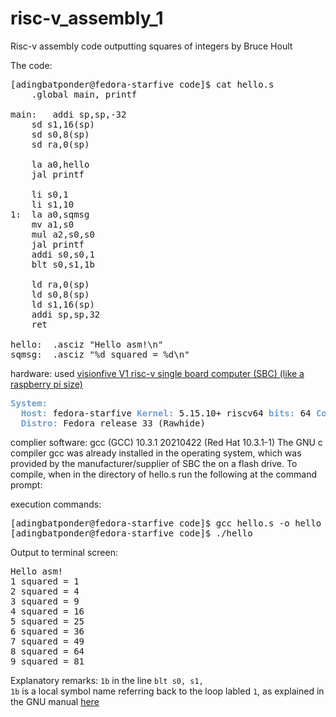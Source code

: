 # risc-v_assembly_1
Risc-v assembly code outputting squares of integers by Bruce Hoult  

The code:
<pre>[adingbatponder@fedora-starfive code]$ cat hello.s
	.global main, printf

main:	addi sp,sp,-32
	sd s1,16(sp)
	sd s0,8(sp)
	sd ra,0(sp)

	la a0,hello
	jal printf

	li s0,1
	li s1,10
1:	la a0,sqmsg
	mv a1,s0
	mul a2,s0,s0
	jal printf
	addi s0,s0,1
	blt s0,s1,1b

	ld ra,0(sp)
	ld s0,8(sp)
	ld s1,16(sp)
	addi sp,sp,32
	ret

hello:	.asciz &quot;Hello asm!\n&quot;
sqmsg:	.asciz &quot;%d squared = %d\n&quot;
</pre>



hardware: used <a href="https://shop.allnetchina.cn/collections/starfive/products/starfive-visionfive-ai-single-board-computer">visionfive V1 risc-v single board computer (SBC) (like a raspberry pi size)</a>


<pre><font color="#729FCF"><b>System:</b></font>
  <font color="#729FCF"><b>Host:</b></font> fedora-starfive <font color="#729FCF"><b>Kernel:</b></font> 5.15.10+ riscv64 <font color="#729FCF"><b>bits:</b></font> 64 <font color="#729FCF"><b>Console:</b></font> tty pts/0 
  <font color="#729FCF"><b>Distro:</b></font> Fedora release 33 (Rawhide) 
</pre>

complier software: gcc (GCC) 10.3.1 20210422 (Red Hat 10.3.1-1)
The GNU c compiler gcc was already installed in the operating system, which was provided by the manufacturer/supplier of SBC the on a flash drive. To compile, when in the directory of hello.s run the following at the command prompt: 

execution commands:

<pre>[adingbatponder@fedora-starfive code]$ gcc hello.s -o hello
[adingbatponder@fedora-starfive code]$ ./hello
</pre>

Output to terminal screen:  
<pre>
Hello asm!
1 squared = 1
2 squared = 4
3 squared = 9
4 squared = 16
5 squared = 25
6 squared = 36
7 squared = 49
8 squared = 64
9 squared = 81
</pre>

Explanatory remarks: <code>1b</code> in the line <code>blt s0, s1, 1b</code> is a local symbol name referring back to the loop labled <code>1</code>, as explained in the GNU manual <a href="https://ftp.gnu.org/old-gnu/Manuals/gas-2.9.1/html_node/as_48.html">here</a>
